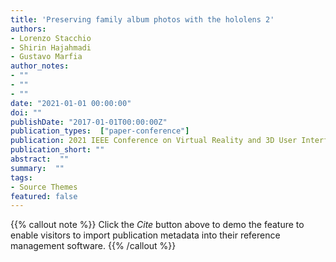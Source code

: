 ```yaml
---
title: 'Preserving family album photos with the hololens 2'
authors:
- Lorenzo Stacchio
- Shirin Hajahmadi
- Gustavo Marfia
author_notes:
- ""
- ""
- ""
date: "2021-01-01 00:00:00"
doi: ""
publishDate: "2017-01-01T00:00:00Z"
publication_types:  ["paper-conference"]
publication: 2021 IEEE Conference on Virtual Reality and 3D User Interfaces Abstracts and Workshops (VRW)
publication_short: ""
abstract:  ""
summary:  ""
tags:
- Source Themes
featured: false
---
```

{{% callout note %}}
 Click the *Cite* button above to demo the feature to enable visitors to import publication metadata into their reference management software. 
{{% /callout %}}
